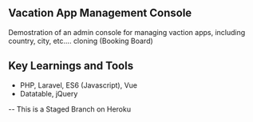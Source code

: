 ## Vacation App Management Console

Demostration of an admin console for managing vaction apps, including country, city, etc.... cloning (Booking Board)

## Key Learnings and Tools
- PHP, Laravel, ES6 (Javascript), Vue
- Datatable, jQuery

-- This is a Staged Branch on Heroku
